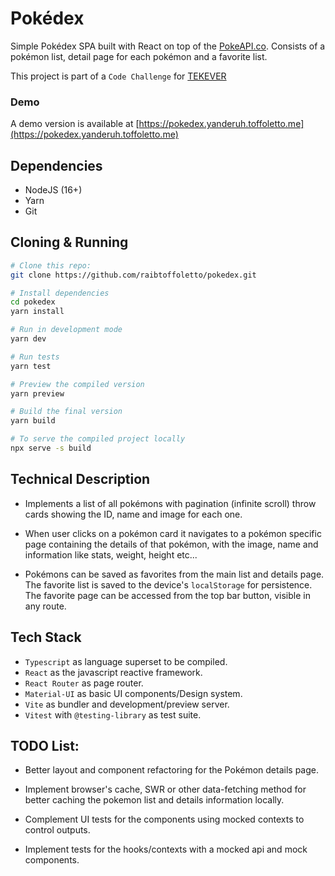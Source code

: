 # Pokédex

Simple Pokédex SPA built with React on top of the [PokeAPI.co](https://pokeapi.co). Consists of a pokémon list, detail page for each pokémon and a favorite list.

This project is part of a `Code Challenge` for [TEKEVER](https://tekever.com/)

### Demo

A demo version is available at [https://pokedex.yanderuh.toffoletto.me](https://pokedex.yanderuh.toffoletto.me)

## Dependencies

- NodeJS (16+)
- Yarn
- Git

## Cloning & Running

```bash
# Clone this repo:
git clone https://github.com/raibtoffoletto/pokedex.git

# Install dependencies
cd pokedex
yarn install

# Run in development mode
yarn dev

# Run tests
yarn test

# Preview the compiled version
yarn preview

# Build the final version
yarn build

# To serve the compiled project locally
npx serve -s build
```

## Technical Description

- Implements a list of all pokémons with pagination (infinite scroll) throw cards showing the ID, name and image for each one.

- When user clicks on a pokémon card it navigates to a pokémon specific page containing the details of that pokémon, with the image, name and information like stats, weight, height etc...

- Pokémons can be saved as favorites from the main list and details page. The favorite list is saved to the device's `localStorage` for persistence. The favorite page can be accessed from the top bar button, visible in any route.

## Tech Stack

- `Typescript` as language superset to be compiled.
- `React` as the javascript reactive framework.
- `React Router` as page router.
- `Material-UI` as basic UI components/Design system.
- `Vite` as bundler and development/preview server.
- `Vitest` with `@testing-library` as test suite.

## TODO List:

- Better layout and component refactoring for the Pokémon details page.

- Implement browser's cache, SWR or other data-fetching method for better caching the pokemon list and details information locally.

- Complement UI tests for the components using mocked contexts to control outputs.

- Implement tests for the hooks/contexts with a mocked api and mock components.
